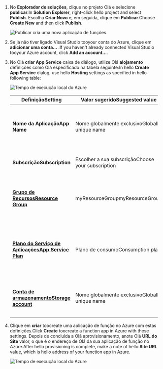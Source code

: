 1. <span data-ttu-id="3318d-101">No **Explorador de soluções**, clique no projeto Olá e selecione **publicar**.</span><span class="sxs-lookup"><span data-stu-id="3318d-101">In **Solution Explorer**, right-click hello project and select **Publish**.</span></span> <span data-ttu-id="3318d-102">Escolha **Criar Novo** e, em seguida, clique em **Publicar**.</span><span class="sxs-lookup"><span data-stu-id="3318d-102">Choose **Create New**  and then click **Publish**.</span></span> 

    ![Publicar cria uma nova aplicação de funções](./media/functions-vstools-publish/functions-vstools-publish-new-function-app.png)

2. <span data-ttu-id="3318d-104">Se já não tiver ligado Visual Studio tooyour conta do Azure, clique em **adicionar uma conta...** .</span><span class="sxs-lookup"><span data-stu-id="3318d-104">If you haven't already connected Visual Studio tooyour Azure account, click **Add an account...**.</span></span>  

3. <span data-ttu-id="3318d-105">No Olá **criar App Service** caixa de diálogo, utilize Olá **alojamento** definições como Olá especificado na tabela seguinte:</span><span class="sxs-lookup"><span data-stu-id="3318d-105">In hello **Create App Service** dialog, use hello **Hosting** settings as specified in hello following table:</span></span> 

    ![Tempo de execução local do Azure](./media/functions-vstools-publish/functions-vstools-publish.png)

    | <span data-ttu-id="3318d-107">Definição</span><span class="sxs-lookup"><span data-stu-id="3318d-107">Setting</span></span>      | <span data-ttu-id="3318d-108">Valor sugerido</span><span class="sxs-lookup"><span data-stu-id="3318d-108">Suggested value</span></span>  | <span data-ttu-id="3318d-109">Descrição</span><span class="sxs-lookup"><span data-stu-id="3318d-109">Description</span></span>                                |
    | ------------ |  ------- | -------------------------------------------------- |
    | <span data-ttu-id="3318d-110">**Nome da Aplicação**</span><span class="sxs-lookup"><span data-stu-id="3318d-110">**App Name**</span></span> | <span data-ttu-id="3318d-111">Nome globalmente exclusivo</span><span class="sxs-lookup"><span data-stu-id="3318d-111">Globally unique name</span></span> | <span data-ttu-id="3318d-112">Nome que identifica exclusivamente a sua nova aplicação de funções.</span><span class="sxs-lookup"><span data-stu-id="3318d-112">Name that uniquely identifies your new function app.</span></span> |
    | <span data-ttu-id="3318d-113">**Subscrição**</span><span class="sxs-lookup"><span data-stu-id="3318d-113">**Subscription**</span></span> | <span data-ttu-id="3318d-114">Escolher a sua subscrição</span><span class="sxs-lookup"><span data-stu-id="3318d-114">Choose your subscription</span></span> | <span data-ttu-id="3318d-115">Olá toouse de subscrição do Azure.</span><span class="sxs-lookup"><span data-stu-id="3318d-115">hello Azure subscription toouse.</span></span> |
    | <span data-ttu-id="3318d-116">**[Grupo de Recursos](../articles/azure-resource-manager/resource-group-overview.md)**</span><span class="sxs-lookup"><span data-stu-id="3318d-116">**[Resource Group](../articles/azure-resource-manager/resource-group-overview.md)**</span></span> | <span data-ttu-id="3318d-117">myResourceGroup</span><span class="sxs-lookup"><span data-stu-id="3318d-117">myResourceGroup</span></span> |  <span data-ttu-id="3318d-118">Nome do recurso de Olá grupo no qual toocreate a aplicação de função.</span><span class="sxs-lookup"><span data-stu-id="3318d-118">Name of hello resource group in which toocreate your function app.</span></span> |
    | <span data-ttu-id="3318d-119">**[Plano do Serviço de Aplicações](../articles/azure-functions/functions-scale.md)**</span><span class="sxs-lookup"><span data-stu-id="3318d-119">**[App Service Plan](../articles/azure-functions/functions-scale.md)**</span></span> | <span data-ttu-id="3318d-120">Plano de consumo</span><span class="sxs-lookup"><span data-stu-id="3318d-120">Consumption plan</span></span> | <span data-ttu-id="3318d-121">Certifique-se de que toochoose Olá **consumo** em **tamanho** quando cria um novo plano.</span><span class="sxs-lookup"><span data-stu-id="3318d-121">Make sure toochoose hello **Consumption** under **Size** when you create a new plan.</span></span>  |
    | <span data-ttu-id="3318d-122">**[Conta de armazenamento](../articles/storage/common/storage-create-storage-account.md#create-a-storage-account)**</span><span class="sxs-lookup"><span data-stu-id="3318d-122">**[Storage account](../articles/storage/common/storage-create-storage-account.md#create-a-storage-account)**</span></span> | <span data-ttu-id="3318d-123">Nome globalmente exclusivo</span><span class="sxs-lookup"><span data-stu-id="3318d-123">Globally unique name</span></span> | <span data-ttu-id="3318d-124">Utilize uma conta de armazenamento existente ou crie uma nova.</span><span class="sxs-lookup"><span data-stu-id="3318d-124">Use an existing storage account or create a new one.</span></span>   |

4. <span data-ttu-id="3318d-125">Clique em **criar** toocreate uma aplicação de função no Azure com estas definições.</span><span class="sxs-lookup"><span data-stu-id="3318d-125">Click **Create** toocreate a function app in Azure with these settings.</span></span> <span data-ttu-id="3318d-126">Depois de concluída a Olá aprovisionamento, anote Olá **URL do Site** valor, o que é o endereço de Olá da sua aplicação de função no Azure.</span><span class="sxs-lookup"><span data-stu-id="3318d-126">After hello provisioning is complete, make a note of hello **Site URL** value, which is hello address of your function app in Azure.</span></span> 

    ![Tempo de execução local do Azure](./media/functions-vstools-publish/functions-vstools-publish-profile.png)
